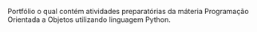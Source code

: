 Portfólio o qual contém atividades preparatórias da máteria Programação Orientada a Objetos utilizando linguagem Python.
